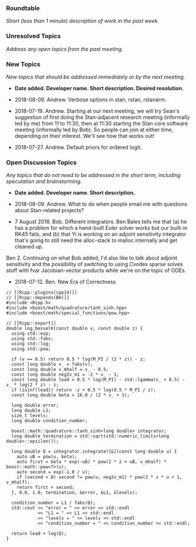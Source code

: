 ### Roundtable
_Short (less than 1 minute) description of work in the past week._

### Unresolved Topics
_Address any open topics from the past meeting._

### New Topics
_New topics that should be addressed immediately or by the next
meeting._

* __Date added. Developer name.  Short description.  Desired resolution.__

* 2018-08-09. Andrew.  Verbose options in stan, rstan, rstanarm.

* 2018-07-19. Andrew. Starting at our next meeting, we will try Sean's suggestion of first doing the Stan-adjacent research meeting (informally led by me) from 11 to 11:30, then at 11:30 starting the Stan core software meeting (informally led by Bob).  So people can join at either time, depending on their interest.  We'll see how that works out!

* 2018-07-27. Andrew.  Default priors for ordered logit.

### Open Discussion Topics

_Any topics that do not need to be addressed in the short term,
including speculation and brainstorming._

* __Date added. Developer name.  Short description.__

* 2018-08-09. Andrew.  What to do when people email me with questions about Stan-related projects?

* 7 August 2018.  Bob.  Different integrators.  Ben Bales tells me that (a) he has a problem for which a hand-built Euler solver works but our built-in RK45 fails, and (b) that Yi is working on an adjoint sensitivity integrator that's going to still need the alloc-stack to malloc internally and get cleaned up.

Ben 2. Continuing on what Bob added, I'd also like to talk about adjoint sensitivity and the possibility of switching to using Cvodes sparse solves stuff with fvar Jacobian-vector products while we're on the topic of ODEs.

* 2018-07-12. Ben.  New Era of Correctness
```
// [[Rcpp::plugins(cpp14)]]
// [[Rcpp::depends(BH)]]
#include <Rcpp.h>
#include <boost/math/quadrature/tanh_sinh.hpp>
#include <boost/math/special_functions/pow.hpp>

// [[Rcpp::export]]
double log_besselK(const double v, const double z) {
  using std::exp;
  using std::fabs;
  using std::log;
  using std::pow;
  
  if (v == 0.5) return 0.5 * log(M_PI / (2 * z)) - z;
  const long double v_ = fabs(v);
  const long double v_mhalf = v_ - 0.5;
  const long double neg2v_m1 = -2 * v_ - 1;
  const long double lead = 0.5 * log(M_PI) - std::lgamma(v_ + 0.5) - v_ * log(2 * z) - z;
  if (isinf(lead)) return -z + 0.5 * log(0.5 * M_PI / z);
  const long double beta = 16.0 / (2 * v_ + 1);

  long double error;
  long double L1;
  size_t levels;
  long double condition_number;
  
  boost::math::quadrature::tanh_sinh<long double> integrator;
  long double termination = std::sqrt(std::numeric_limits<long double>::epsilon());

  long double Q = integrator.integrate([&](const long double u) {
    auto uB = pow(u, beta);
    auto first = beta * exp(-uB) * pow(2 * z + uB, v_mhalf) * boost::math::pow<7>(u);
    auto second = exp(-1.0 / u);
    if (second > 0) second *= pow(u, neg2v_m1) * pow(2 * z * u + 1, v_mhalf);
    return first + second;
  }, 0.0, 1.0, termination, &error, &L1, &levels);

  condition_number = L1 / fabs(Q);
  std::cout << "error = " << error << std::endl
            << "L1 = " << L1 << std::endl
            << "levels = " << levels << std::endl
            << "condition_number = " << condition_number << std::endl;
  
  return lead + log(Q);
}
```